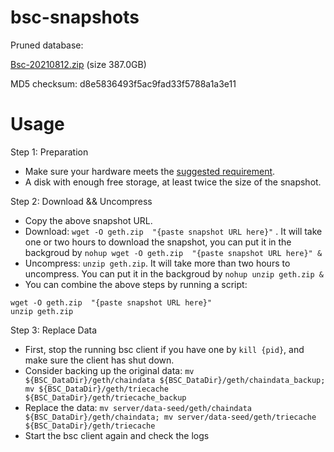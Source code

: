 # bsc-snapshots

Pruned database:

[Bsc-20210812.zip](https://s3.ap-northeast-1.amazonaws.com/dex-bin.bnbstatic.com/geth-20210812.zip?AWSAccessKeyId=AKIAYINE6SBQPUZDDRRO&Expires=1631428233&Signature=UMcR8fpqn5z8OrCnMZhzcMu4sZs%3D) (size 387.0GB)

MD5 checksum: d8e5836493f5ac9fad33f5788a1a3e11

# Usage 

Step 1: Preparation
- Make sure your hardware meets the [suggested requirement](https://docs.binance.org/smart-chain/developer/fullnode.html).
- A disk with enough free storage, at least twice the size of the snapshot.

Step 2: Download && Uncompress
- Copy the above snapshot URL.
- Download:  `wget -O geth.zip  "{paste snapshot URL here}"` . It will take one or two hours to download the snapshot, you can put it in the backgroud by `nohup wget -O geth.zip  "{paste snapshot URL here}" &`
- Uncompress: `unzip geth.zip`. It will take more than two hours to uncompress. You can put it in the backgroud by `nohup unzip geth.zip &`
- You can combine the above steps by running a script:
```
wget -O geth.zip  "{paste snapshot URL here}"
unzip geth.zip
```

Step 3: Replace Data
- First, stop the running bsc client if you have one by `kill {pid}`, and make sure the client has shut down.
- Consider backing up the original data: `mv ${BSC_DataDir}/geth/chaindata ${BSC_DataDir}/geth/chaindata_backup; mv ${BSC_DataDir}/geth/triecache ${BSC_DataDir}/geth/triecache_backup`
- Replace the data: `mv server/data-seed/geth/chaindata ${BSC_DataDir}/geth/chaindata; mv server/data-seed/geth/triecache ${BSC_DataDir}/geth/triecache`
- Start the bsc client again and check the logs


